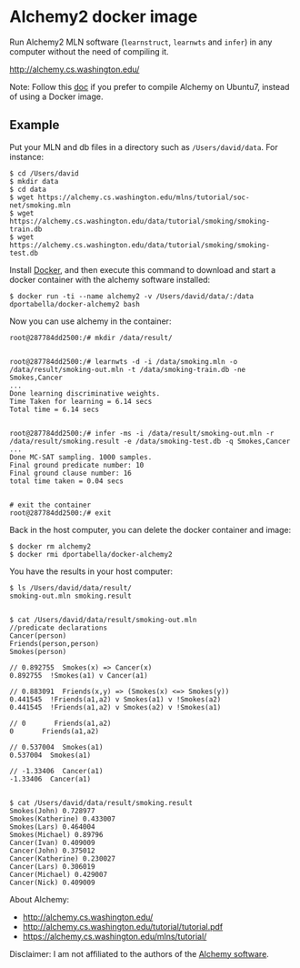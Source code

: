 # Alchemy2 docker image

Run Alchemy2 MLN software (`learnstruct`, `learnwts` and `infer`) in any computer without the need of compiling it.

http://alchemy.cs.washington.edu/

Note: Follow this [doc](COMPILE_ALCHEMY.md) if you prefer to compile Alchemy on Ubuntu7, instead of using a Docker image.

## Example

Put your MLN and db files in a directory such as `/Users/david/data`. For instance:

```
$ cd /Users/david
$ mkdir data
$ cd data
$ wget https://alchemy.cs.washington.edu/mlns/tutorial/soc-net/smoking.mln
$ wget https://alchemy.cs.washington.edu/data/tutorial/smoking/smoking-train.db
$ wget https://alchemy.cs.washington.edu/data/tutorial/smoking/smoking-test.db
```

Install [Docker](https://www.docker.com/), and then execute this command to download and start a docker container with the alchemy software installed:

```
$ docker run -ti --name alchemy2 -v /Users/david/data/:/data dportabella/docker-alchemy2 bash
```

Now you can use alchemy in the container:

```
root@287784dd2500:/# mkdir /data/result/


root@287784dd2500:/# learnwts -d -i /data/smoking.mln -o /data/result/smoking-out.mln -t /data/smoking-train.db -ne Smokes,Cancer
...
Done learning discriminative weights.
Time Taken for learning = 6.14 secs
Total time = 6.14 secs


root@287784dd2500:/# infer -ms -i /data/result/smoking-out.mln -r /data/result/smoking.result -e /data/smoking-test.db -q Smokes,Cancer
...
Done MC-SAT sampling. 1000 samples.
Final ground predicate number: 10
Final ground clause number: 16
total time taken = 0.04 secs


# exit the container
root@287784dd2500:/# exit
```

Back in the host computer, you can delete the docker container and image:

```
$ docker rm alchemy2
$ docker rmi dportabella/docker-alchemy2
```

You have the results in your host computer:

```
$ ls /Users/david/data/result/
smoking-out.mln	smoking.result


$ cat /Users/david/data/result/smoking-out.mln
//predicate declarations
Cancer(person)
Friends(person,person)
Smokes(person)

// 0.892755  Smokes(x) => Cancer(x)
0.892755  !Smokes(a1) v Cancer(a1)

// 0.883091  Friends(x,y) => (Smokes(x) <=> Smokes(y))
0.441545  !Friends(a1,a2) v Smokes(a1) v !Smokes(a2)
0.441545  !Friends(a1,a2) v Smokes(a2) v !Smokes(a1)

// 0       Friends(a1,a2)
0       Friends(a1,a2)

// 0.537004  Smokes(a1)
0.537004  Smokes(a1)

// -1.33406  Cancer(a1)
-1.33406  Cancer(a1)


$ cat /Users/david/data/result/smoking.result
Smokes(John) 0.728977
Smokes(Katherine) 0.433007
Smokes(Lars) 0.464004
Smokes(Michael) 0.89796
Cancer(Ivan) 0.409009
Cancer(John) 0.375012
Cancer(Katherine) 0.230027
Cancer(Lars) 0.306019
Cancer(Michael) 0.429007
Cancer(Nick) 0.409009
```

About Alchemy:

- http://alchemy.cs.washington.edu/
- http://alchemy.cs.washington.edu/tutorial/tutorial.pdf
- https://alchemy.cs.washington.edu/mlns/tutorial/

Disclaimer: I am not affiliated to the authors of the [Alchemy software](http://alchemy.cs.washington.edu/).
